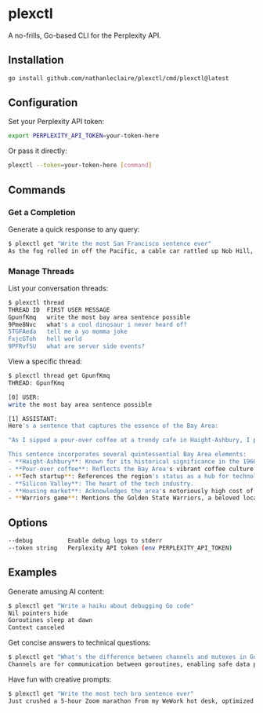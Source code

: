 # plexctl

A no-frills, Go-based CLI for the Perplexity API.

## Installation

```bash
go install github.com/nathanleclaire/plexctl/cmd/plexctl@latest
```

## Configuration

Set your Perplexity API token:

```bash
export PERPLEXITY_API_TOKEN=your-token-here
```

Or pass it directly:

```bash
plexctl --token=your-token-here [command]
```

## Commands

### Get a Completion

Generate a quick response to any query:

```bash
$ plexctl get "Write the most San Francisco sentence ever"
As the fog rolled in off the Pacific, a cable car rattled up Nob Hill, passing by the historic mansions of the robber barons, while a group of tech entrepreneurs sipped coffee in a trendy café in the Mission, discussing their latest startup idea, all just a stone's throw from the vibrant streets of Chinatown and the iconic Golden Gate Bridge.
```

### Manage Threads

List your conversation threads:

```bash
$ plexctl thread
THREAD ID  FIRST USER MESSAGE
GpunfKmq   write the most bay area sentence possible
9Pme8Nvc   what's a cool dinosaur i never heard of?
5TGFAeda   tell me a yo momma joke
FxjcGToh   hell world
9PFRvf5U   what are server side events?
```

View a specific thread:

```bash
$ plexctl thread get GpunfKmq
THREAD: GpunfKmq

[0] USER:
write the most bay area sentence possible

[1] ASSISTANT:
Here's a sentence that captures the essence of the Bay Area:

"As I sipped a pour-over coffee at a trendy cafe in Haight-Ashbury, I pondered the tech startup I was about to pitch in Silicon Valley, while simultaneously worrying about the housing market and the next Warriors game."

This sentence incorporates several quintessential Bay Area elements:
- **Haight-Ashbury**: Known for its historical significance in the 1960s counterculture movement.
- **Pour-over coffee**: Reflects the Bay Area's vibrant coffee culture.
- **Tech startup**: References the region's status as a hub for technology and innovation.
- **Silicon Valley**: The heart of the tech industry.
- **Housing market**: Acknowledges the area's notoriously high cost of living.
- **Warriors game**: Mentions the Golden State Warriors, a beloved local sports team.
```

## Options

```bash
--debug          Enable debug logs to stderr
--token string   Perplexity API token (env PERPLEXITY_API_TOKEN)
```

## Examples

Generate amusing AI content:

```bash
$ plexctl get "Write a haiku about debugging Go code"
Nil pointers hide
Goroutines sleep at dawn
Context canceled
```

Get concise answers to technical questions:

```bash
$ plexctl get "What's the difference between channels and mutexes in Go?"
Channels are for communication between goroutines, enabling safe data passing with built-in synchronization, while mutexes control access to shared resources by allowing only one goroutine to access the protected section at a time.
```

Have fun with creative prompts:

```bash
$ plexctl get "Write the most tech bro sentence ever"
Just crushed a 5-hour Zoom marathon from my WeWork hot desk, optimized my biohacking stack with nootropics from my YC-backed subscription box, then closed a $10M seed round for my Web3 SaaS platform that's basically Uber for NFTs, all before my afternoon Peloton session and ceremonial microdose.
```
